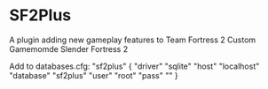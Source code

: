 # SF2Plus

A plugin adding new gameplay features to Team Fortress 2 Custom Gamemomde Slender Fortress 2

Add to databases.cfg:
"sf2plus"
{
	"driver"	"sqlite"
 	"host"	"localhost"
  	"database"	"sf2plus"
   	"user"	"root"
    	"pass"	""
}
